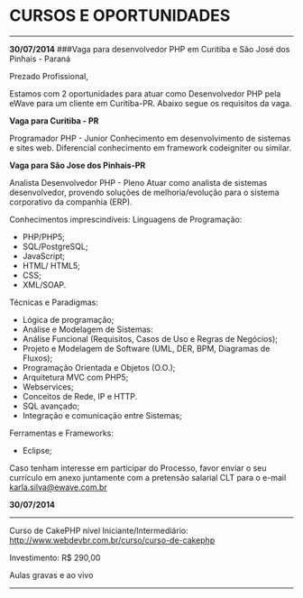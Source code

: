 CURSOS E OPORTUNIDADES
===============

---------------------------------
**30/07/2014**
###Vaga para desenvolvedor PHP em Curitiba e São José dos Pinhais - Paraná

Prezado Profissional,

Estamos com 2 oportunidades para atuar como Desenvolvedor PHP pela eWave para um cliente em Curitiba-PR. Abaixo segue os requisitos da vaga.

**Vaga para Curitiba - PR**

Programador PHP - Junior
Conhecimento em desenvolvimento de sistemas e sites web.
Diferencial conhecimento em framework codeigniter ou similar.


**Vaga para São Jose dos Pinhais-PR**

Analista Desenvolvedor PHP - Pleno
Atuar como analista de sistemas desenvolvedor, provendo soluções de melhoria/evolução para o sistema corporativo da companhia (ERP).

Conhecimentos imprescindíveis:
Linguagens de Programação:

 - PHP/PHP5;
 - SQL/PostgreSQL;
 - JavaScript;
 - HTML/ HTML5;
 - CSS;
 - XML/SOAP.

Técnicas e Paradigmas:

 - Lógica de programação;
 - Análise e Modelagem de Sistemas:
 - Análise Funcional (Requisitos, Casos de Uso e Regras de Negócios);
 - Projeto e Modelagem de Software (UML, DER, BPM, Diagramas de Fluxos);
 - Programação Orientada e Objetos (O.O.);
 - Arquitetura MVC com PHP5;
 - Webservices;
 - Conceitos de Rede, IP e HTTP.
 - SQL avançado;
 - Integração e comunicação entre Sistemas;

Ferramentas e Frameworks:

 - Eclipse;

Caso tenham interesse em participar do Processo, favor enviar o seu currículo em anexo juntamente com a pretensão salarial CLT para o e-mail karla.silva@ewave.com.br

**30/07/2014**

---------------------------------

Curso de CakePHP nível Iniciante/Intermediário: 
http://www.webdevbr.com.br/curso/curso-de-cakephp

Investimento: R$ 290,00

Aulas gravas e ao vivo

---------------------------------
